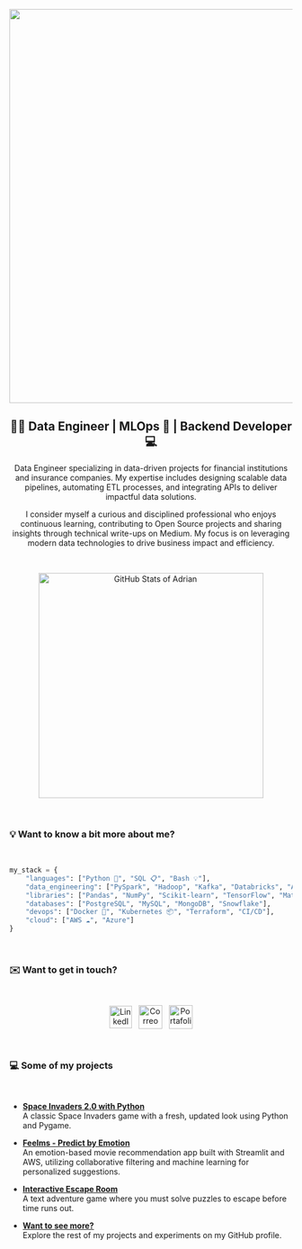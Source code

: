 <p align="center">
    <img src="https://github.com/adrianlardies/adrianlardies/blob/main/hello.svg" width="700px"/>
</p>

<h2 align="center">👋🏻 Data Engineer | MLOps 🧩 | Backend Developer 💻</h1>

<p style="text-align: center;">
    Data Engineer specializing in data-driven projects for financial institutions and insurance companies.
    My expertise includes designing scalable data pipelines, 
    automating ETL processes, and integrating APIs to deliver impactful data solutions.
</p>
<p style="text-align: center;">
    I consider myself a curious and disciplined professional who enjoys continuous learning, contributing 
    to Open Source projects and sharing insights through technical write-ups on Medium. 
    My focus is on leveraging modern data technologies to drive business impact and efficiency.
</p>

<br>

<p align="center">
    <img width="400px" src="https://github-readme-stats.vercel.app/api?username=adrianlardies&show_icons=true&theme=default" alt="GitHub Stats of Adrian" />
</p>

<br>

### 💡 Want to know a bit more about me?

<br>

```python
my_stack = {
    "languages": ["Python 🐍", "SQL 📋", "Bash 💡"],
    "data_engineering": ["PySpark", "Hadoop", "Kafka", "Databricks", "Airflow"],
    "libraries": ["Pandas", "NumPy", "Scikit-learn", "TensorFlow", "Matplotlib"],
    "databases": ["PostgreSQL", "MySQL", "MongoDB", "Snowflake"],
    "devops": ["Docker 🐳", "Kubernetes 📦", "Terraform", "CI/CD"],
    "cloud": ["AWS ☁️", "Azure"]
}
```

<br>

### ✉️ Want to get in touch?

<br>

<p align="center">
    <a href="https://www.linkedin.com/in/adrianlardies/"><img align="center" alt="LinkedIn" width="40px" src="https://github.com/adrianlardies/adrianlardies/blob/main/linkedin.svg" /></a>&nbsp;&nbsp;
    <a href="mailto:adrian.lardies@gmail.com"><img align="center" alt="Correo" width="42px" src="https://github.com/adrianlardies/adrianlardies/blob/main/mail.svg" /></a>&nbsp;&nbsp;
    <a href="https://adrianlardies.github.io/portfolio/"><img align="center" alt="Portafolio" width="42px" src="https://github.com/adrianlardies/adrianlardies/blob/main/icon_cv.png" /></a>
</p>

<br>

### 💻 Some of my projects

<br>

- **[Space Invaders 2.0 with Python](https://github.com/adrianlardies/space-invaders-python-pygame "App of the classic Space Invaders game with a fresh and renewed look")**  
  A classic Space Invaders game with a fresh, updated look using Python and Pygame.

- **[Feelms - Predict by Emotion](https://github.com/adrianlardies/feelms_predict_by_emotion "A movie recommendation app based on user emotions")**  
  An emotion-based movie recommendation app built with Streamlit and AWS, utilizing collaborative filtering and machine learning for personalized suggestions.

- **[Interactive Escape Room](https://github.com/adrianlardies/escape-room-python "A text adventure wrapped in mystery")**  
  A text adventure game where you must solve puzzles to escape before time runs out.

- **[Want to see more?](https://github.com/adrianlardies?tab=repositories "GitHub repository")**  
  Explore the rest of my projects and experiments on my GitHub profile.

<br>
